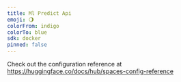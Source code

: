 ```yaml
---
title: Ml Predict Api
emoji: 🌖
colorFrom: indigo
colorTo: blue
sdk: docker
pinned: false
---
```


Check out the configuration reference at https://huggingface.co/docs/hub/spaces-config-reference
